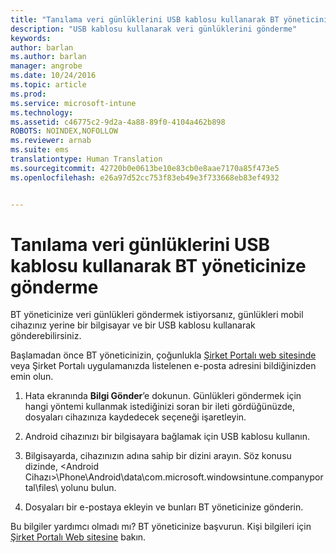 ```yaml
---
title: "Tanılama veri günlüklerini USB kablosu kullanarak BT yöneticinize gönderme | Microsoft Intune"
description: "USB kablosu kullanarak veri günlüklerini gönderme"
keywords: 
author: barlan
ms.author: barlan
manager: angrobe
ms.date: 10/24/2016
ms.topic: article
ms.prod: 
ms.service: microsoft-intune
ms.technology: 
ms.assetid: c46775c2-9d2a-4a88-89f0-4104a462b898
ROBOTS: NOINDEX,NOFOLLOW
ms.reviewer: arnab
ms.suite: ems
translationtype: Human Translation
ms.sourcegitcommit: 42720b0e0613be10e83cb0e8aae7170a85f473e5
ms.openlocfilehash: e26a97d52cc753f83eb49e3f733668eb83ef4932


---
```



# Tanılama veri günlüklerini USB kablosu kullanarak BT yöneticinize gönderme

BT yöneticinize veri günlükleri göndermek istiyorsanız, günlükleri mobil cihazınız yerine bir bilgisayar ve bir USB kablosu kullanarak gönderebilirsiniz.

 Başlamadan önce BT yöneticinizin, çoğunlukla [Şirket Portalı web sitesinde](http://portal.manage.microsoft.com) veya Şirket Portalı uygulamanızda listelenen e-posta adresini bildiğinizden emin olun.

1.  Hata ekranında **Bilgi Gönder**’e dokunun. Günlükleri göndermek için hangi yöntemi kullanmak istediğinizi soran bir ileti gördüğünüzde, dosyaları cihazınıza kaydedecek seçeneği işaretleyin.

2.  Android cihazınızı bir bilgisayara bağlamak için USB kablosu kullanın.

3.  Bilgisayarda, cihazınızın adına sahip bir dizini arayın. Söz konusu dizinde, &lt;Android Cihazı&gt;\Phone\Android\data\com.microsoft.windowsintune.companyportal\files\ yolunu bulun.

4.  Dosyaları bir e-postaya ekleyin ve bunları BT yöneticinize gönderin.

Bu bilgiler yardımcı olmadı mı? BT yöneticinize başvurun. Kişi bilgileri için [Şirket Portalı Web sitesine](http://portal.manage.microsoft.com) bakın.



<!--HONumber=Oct16_HO2-->


